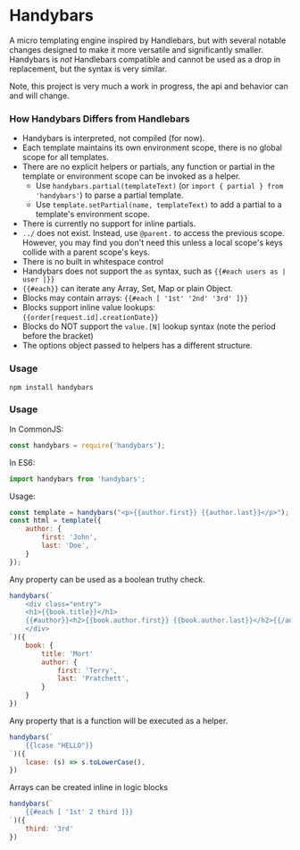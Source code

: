 Handybars
===

A micro templating engine inspired by Handlebars, but with several notable changes designed to make it more versatile and significantly smaller. Handybars is _not_ Handlebars compatible and cannot be used as a drop in replacement, but the syntax is very similar.

Note, this project is very much a work in progress, the api and behavior can and will change.

### How Handybars Differs from Handlebars

- Handybars is interpreted, not compiled (for now).
- Each template maintains its own environment scope, there is no global scope for all templates.
- There are no explicit helpers or partials, any function or partial in the template or environment scope can be invoked as a helper.
  - Use `handybars.partial(templateText)` (or `import { partial } from 'handybars'`) to parse a partial template.
  - Use `template.setPartial(name, templateText)` to add a partial to a template's environment scope.
- There is currently no support for inline partials.
- `../` does not exist. Instead, use `@parent.` to access the previous scope. However, you may find you don't need this unless a local scope's keys collide with a parent scope's keys.
- There is no built in whitespace control
- Handybars does not support the `as` syntax, such as `{{#each users as | user |}}`
- `{{#each}}` can iterate any Array, Set, Map or plain Object.
- Blocks may contain arrays: `{{#each [ '1st' '2nd' '3rd' ]}}`
- Blocks support inline value lookups: `{{order[request.id].creationDate}}`
- Blocks do NOT support the `value.[N]` lookup syntax (note the period before the bracket)
- The options object passed to helpers has a different structure.

### Usage

```
npm install handybars
```

### Usage

In CommonJS:

```js
const handybars = require('handybars');
```

In ES6:

```js
import handybars from 'handybars';
```

Usage:

```js
const template = handybars("<p>{{author.first}} {{author.last}}</p>");
const html = template({
	author: {
		first: 'John',
		last: 'Doe',
	}
});
```

Any property can be used as a boolean truthy check.

```js
handybars(`
	<div class="entry">
	<h1>{{book.title}}</h1>
	{{#author}}<h2>{{book.author.first}} {{book.author.last}}</h2>{{/author}}
	</div>
`)({
	book: {
		title: 'Mort'
		author: {
			first: 'Terry',
			last: 'Pratchett',
		}
	}
})
```

Any property that is a function will be executed as a helper.

```js
handybars(`
	{{lcase "HELLO"}}
`)({
	lcase: (s) => s.toLowerCase(),
})
```

Arrays can be created inline in logic blocks

```js
handybars(`
	{{#each [ '1st' 2 third ]}}
`)({
	third: '3rd'
})
```